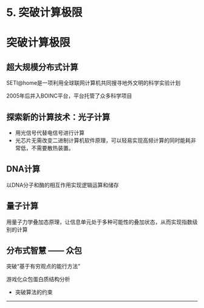 # 5. 突破计算极限

# 突破计算极限

## 超大规模分布式计算

SETI@home是一项利用全球联网计算机共同搜寻地外文明的科学实验计划

2005年后并入BOINC平台，平台托管了众多科学项目

## 探索新的计算技术：光子计算

- 用光信号代替电信号进行计算
- 光芯片无需改变二进制计算机软件原理，可以轻易实现高频计算的同时能耗非常低，不需要散热装置。

## DNA计算

以DNA分子和酶的相互作用实现逻辑运算和储存

## 量子计算

用量子力学叠加态原理，让信息单元处于多种可能性的叠加状态，从而实现指数级别的计算

## 分布式智慧 —— 众包

突破“基于有穷观点的能行方法”

游戏化众包蛋白质结构分析

- 突破算法的约束

---